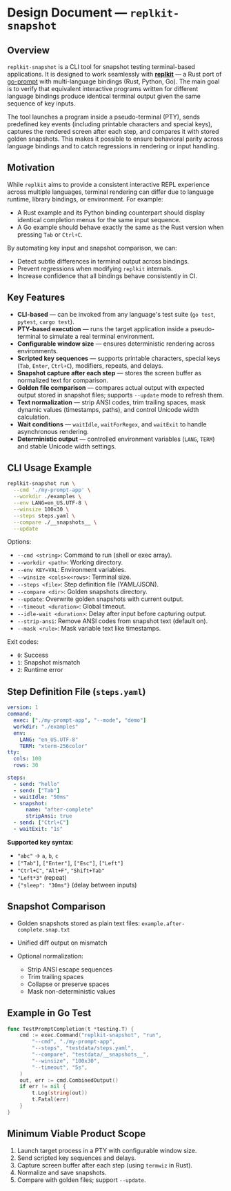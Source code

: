 # Design Document — `replkit-snapshot`

## Overview

`replkit-snapshot` is a CLI tool for snapshot testing terminal-based applications.
It is designed to work seamlessly with **[replkit](https://github.com/c-bata/replkit)** — a Rust port of [go-prompt](https://github.com/c-bata/go-prompt) with multi-language bindings (Rust, Python, Go).
The main goal is to verify that equivalent interactive programs written for different language bindings produce identical terminal output given the same sequence of key inputs.

The tool launches a program inside a pseudo-terminal (PTY), sends predefined key events (including printable characters and special keys), captures the rendered screen after each step, and compares it with stored golden snapshots.
This makes it possible to ensure behavioral parity across language bindings and to catch regressions in rendering or input handling.

## Motivation

While `replkit` aims to provide a consistent interactive REPL experience across multiple languages, terminal rendering can differ due to language runtime, library bindings, or environment.
For example:

* A Rust example and its Python binding counterpart should display identical completion menus for the same input sequence.
* A Go example should behave exactly the same as the Rust version when pressing `Tab` or `Ctrl+C`.

By automating key input and snapshot comparison, we can:

* Detect subtle differences in terminal output across bindings.
* Prevent regressions when modifying `replkit` internals.
* Increase confidence that all bindings behave consistently in CI.

## Key Features

* **CLI-based** — can be invoked from any language's test suite (`go test`, `pytest`, `cargo test`).
* **PTY-based execution** — runs the target application inside a pseudo-terminal to simulate a real terminal environment.
* **Configurable window size** — ensures deterministic rendering across environments.
* **Scripted key sequences** — supports printable characters, special keys (`Tab`, `Enter`, `Ctrl+C`), modifiers, repeats, and delays.
* **Snapshot capture after each step** — stores the screen buffer as normalized text for comparison.
* **Golden file comparison** — compares actual output with expected output stored in snapshot files; supports `--update` mode to refresh them.
* **Text normalization** — strip ANSI codes, trim trailing spaces, mask dynamic values (timestamps, paths), and control Unicode width calculation.
* **Wait conditions** — `waitIdle`, `waitForRegex`, and `waitExit` to handle asynchronous rendering.
* **Deterministic output** — controlled environment variables (`LANG`, `TERM`) and stable Unicode width settings.

## CLI Usage Example

```bash
replkit-snapshot run \
  --cmd './my-prompt-app' \
  --workdir ./examples \
  --env LANG=en_US.UTF-8 \
  --winsize 100x30 \
  --steps steps.yaml \
  --compare ./__snapshots__ \
  --update
```

Options:

* `--cmd <string>`: Command to run (shell or exec array).
* `--workdir <path>`: Working directory.
* `--env KEY=VAL`: Environment variables.
* `--winsize <cols>x<rows>`: Terminal size.
* `--steps <file>`: Step definition file (YAML/JSON).
* `--compare <dir>`: Golden snapshots directory.
* `--update`: Overwrite golden snapshots with current output.
* `--timeout <duration>`: Global timeout.
* `--idle-wait <duration>`: Delay after input before capturing output.
* `--strip-ansi`: Remove ANSI codes from snapshot text (default on).
* `--mask <rule>`: Mask variable text like timestamps.

Exit codes:

* `0`: Success
* `1`: Snapshot mismatch
* `2`: Runtime error

## Step Definition File (`steps.yaml`)

```yaml
version: 1
command:
  exec: ["./my-prompt-app", "--mode", "demo"]
  workdir: "./examples"
  env:
    LANG: "en_US.UTF-8"
    TERM: "xterm-256color"
tty:
  cols: 100
  rows: 30

steps:
  - send: "hello"
  - send: ["Tab"]
  - waitIdle: "50ms"
  - snapshot:
      name: "after-complete"
      stripAnsi: true
  - send: ["Ctrl+C"]
  - waitExit: "1s"
```

**Supported key syntax**:

* `"abc"` → `a`, `b`, `c`
* `["Tab"]`, `["Enter"]`, `["Esc"]`, `["Left"]`
* `"Ctrl+C"`, `"Alt+F"`, `"Shift+Tab"`
* `"Left*3"` (repeat)
* `{"sleep": "30ms"}` (delay between inputs)

## Snapshot Comparison

* Golden snapshots stored as plain text files: `example.after-complete.snap.txt`
* Unified diff output on mismatch
* Optional normalization:

  * Strip ANSI escape sequences
  * Trim trailing spaces
  * Collapse or preserve spaces
  * Mask non-deterministic values

## Example in Go Test

```go
func TestPromptCompletion(t *testing.T) {
    cmd := exec.Command("replkit-snapshot", "run",
        "--cmd", "./my-prompt-app",
        "--steps", "testdata/steps.yaml",
        "--compare", "testdata/__snapshots__",
        "--winsize", "100x30",
        "--timeout", "5s",
    )
    out, err := cmd.CombinedOutput()
    if err != nil {
        t.Log(string(out))
        t.Fatal(err)
    }
}
```

## Minimum Viable Product Scope

1. Launch target process in a PTY with configurable window size.
2. Send scripted key sequences and delays.
3. Capture screen buffer after each step (using `termwiz` in Rust).
4. Normalize and save snapshots.
5. Compare with golden files; support `--update`.
